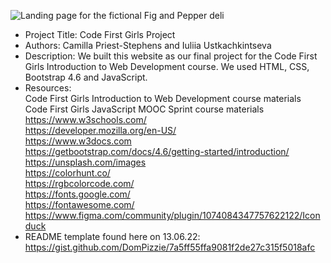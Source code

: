 <img src="img\landing_page\CFG_Landing_Page.png" alt="Landing page for the fictional Fig and Pepper deli" title="CFG Final Project Landing Page"><br>

- Project Title: Code First Girls Project
- Authors: Camilla Priest-Stephens and Iuliia Ustkachkintseva
- Description: We built this website as our final project for the Code First Girls Introduction to Web Development course. We used HTML, CSS, Bootstrap 4.6 and JavaScript.
- Resources:<br>
  Code First Girls Introduction to Web Development course materials<br>
  Code First Girls JavaScript MOOC Sprint course materials<br>
  https://www.w3schools.com/<br>
  https://developer.mozilla.org/en-US/<br>
  https://www.w3docs.com<br>
  https://getbootstrap.com/docs/4.6/getting-started/introduction/<br>
  https://unsplash.com/images<br>
  https://colorhunt.co/<br>
  https://rgbcolorcode.com/<br>
  https://fonts.google.com/<br>
  https://fontawesome.com/<br>
  https://www.figma.com/community/plugin/1074084347757622122/Iconduck<br>
- README template found here on 13.06.22: https://gist.github.com/DomPizzie/7a5ff55ffa9081f2de27c315f5018afc
